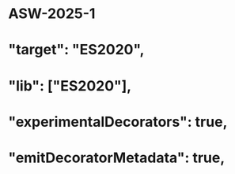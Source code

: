 # ASW-2025-1
# "target": "ES2020",                                  
# "lib": ["ES2020"],                                        
# "experimentalDecorators": true,                    
# "emitDecoratorMetadata": true,                    